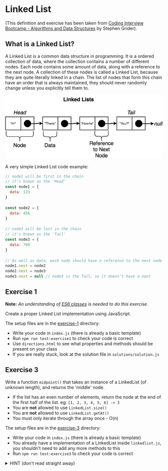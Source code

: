 # Linked List

(This definition and exercise has been taken from [Coding Interview Bootcamp - Algorithms and Data Structures](https://www.udemy.com/course/coding-interview-bootcamp-algorithms-and-data-structure) by Stephen Grider).

## What is a Linked List?

A Linked List is a common data structure in programming. It is a ordered collection of data, where the collection contains a number of different nodes. Each node contains some amount of data, along with a reference to the next node. A collection of these nodes is called a Linked List, because they are quite literally linked in a chain. The list of nodes that form this chain have an order that is always maintained, they should never randomly change unless you explicitly tell them to.

![](Linked-List.jpeg)

A very simple Linked List code example:

```js
// node1 will be first in the chain 
// it's known as the 'Head' 
const node1 = {
  data: 123  
}

const node2 = {
  data: 456
}

// node3 will be last in the chain 
// it's known as the 'Tail' 
const node3 = {
  data: 789
}

// As well as data, each node should have a reference to the next node in the chain
node1.next = node2
node2.next = node3
node3.next = null // node3 is the Tail, so it doesn't have a next 
```

## Exercise 1

**Note:** *An understanding of [ES6 classes](https://developer.mozilla.org/en-US/docs/Web/JavaScript/Reference/Classes) is needed to do this exercise.* 

Create a proper Linked List implementation using JavaScript. 

The setup files are in the [exercise-1](https://github.com/FACN7/interview-prep/tree/master/exercises/linked-list/exercise-1/) directory:
- Write your code in `index.js` (there is already a basic template)
- Run `npm run test:exercise1` to check your code is correct
- Use `directions.html` to see what properties and methods should be present on your class
- If you are really stuck, look at the solution file in `solutions/solution.js`

## Exercise 3

Write a function `midpoint()` that takes an instance of a LinkedList (of unknown length), and returns the 'middle' node.

- If the list has an even number of elements, return the node at the end of the first half of the list. eg: `[1, 2, 3, 4, 5, 6] -> 3`
- You are **not** allowed to use `LinkedList.size()` 
- You are **not** allowed to use `LinkedList.getAt()`
- You must only iterate through the array once - O(n)

The setup files are in the [exercise-3](https://github.com/FACN7/interview-prep/tree/master/exercises/linked-list/exercise-3/) directory:

- Write your code in `index.js` (there is already a basic template)
- You already have a implementation of a LinkedList inside `linkedlist.js`, you shouldn't need to add any more methods to this
- Run `npm run test:exercise3` to check your code is correct

<details><summary>HINT (don't read straight away)</summary>
<p>
Have you tried the <a href="https://www.geeksforgeeks.org/write-a-c-function-to-print-the-middle-of-the-linked-list/">fast & slow</a> method?
</p>
</details>